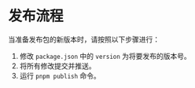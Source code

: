 # 发布流程

当准备发布包的新版本时，请按照以下步骤进行：

1. 修改 `package.json` 中的 `version` 为将要发布的版本号。
2. 将所有修改提交并推送。
3. 运行 `pnpm publish` 命令。
